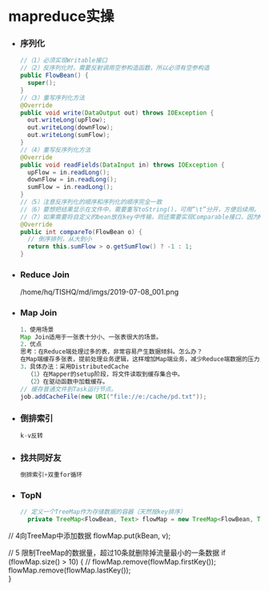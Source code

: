



# mapreduce实操

- ### 序列化

  ```java
  //（1）必须实现Writable接口
  //（2）反序列化时，需要反射调用空参构造函数，所以必须有空参构造
  public FlowBean() {
  	super();
  }
  //（3）重写序列化方法
  @Override
  public void write(DataOutput out) throws IOException {
  	out.writeLong(upFlow);
  	out.writeLong(downFlow);
  	out.writeLong(sumFlow);
  }
  //（4）重写反序列化方法
  @Override
  public void readFields(DataInput in) throws IOException {
  	upFlow = in.readLong();
  	downFlow = in.readLong();
  	sumFlow = in.readLong();
  }
  //（5）注意反序列化的顺序和序列化的顺序完全一致
  //（6）要想把结果显示在文件中，需要重写toString()，可用”\t”分开，方便后续用。
  //（7）如果需要将自定义的bean放在key中传输，则还需要实现Comparable接口，因为MapReduce框中的Shuffle过程要求对key必须能排序。详见后面排序案例。
  @Override
  public int compareTo(FlowBean o) {
  	// 倒序排列，从大到小
  	return this.sumFlow > o.getSumFlow() ? -1 : 1;
  }
  ```

  

- ### Reduce Join

  /home/hq/TISHQ/md/imgs/2019-07-08_001.png
  
  

- ### Map Join

  ```java
  1．使用场景
  Map Join适用于一张表十分小、一张表很大的场景。
  2．优点
  思考：在Reduce端处理过多的表，非常容易产生数据倾斜。怎么办？
  在Map端缓存多张表，提前处理业务逻辑，这样增加Map端业务，减少Reduce端数据的压力，尽可能的减少数据倾斜。
  3．具体办法：采用DistributedCache
  	（1）在Mapper的setup阶段，将文件读取到缓存集合中。
  	（2）在驱动函数中加载缓存。
  // 缓存普通文件到Task运行节点。
  job.addCacheFile(new URI("file://e:/cache/pd.txt"));
  ```

  

- ### 倒排索引

  ```java
  k-v反转
  ```

  

- ### 找共同好友

  ```java
  倒排索引+双重for循环
  ```

  

- ### TopN

  ```java
  // 定义一个TreeMap作为存储数据的容器（天然按key排序）
  	private TreeMap<FlowBean, Text> flowMap = new TreeMap<FlowBean, Text>();
// 4向TreeMap中添加数据
  	flowMap.put(kBean, v);
  		
  // 5 限制TreeMap的数据量，超过10条就删除掉流量最小的一条数据
  	if (flowMap.size() > 10) {
      //		flowMap.remove(flowMap.firstKey());
      flowMap.remove(flowMap.lastKey());		
  }
  ```
  
  